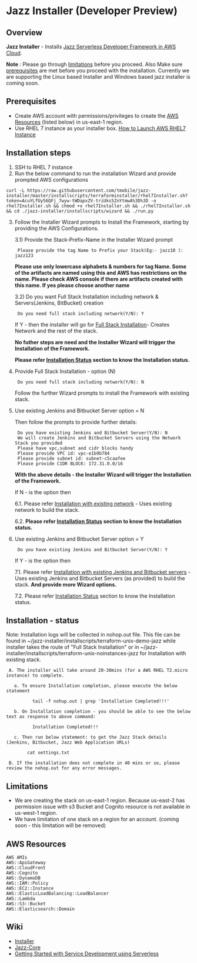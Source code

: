 # Jazz Installer (Developer Preview)
## Overview

**Jazz Installer** - Installs [Jazz Serverless Developer Framework in AWS Cloud](https://github.com/tmobile/jazz-core/wiki).

**Note** : Please go through [limitations](#limitations) before you proceed.
       Also Make sure [prerequisites](#prerequisites) are met before you proceed with the installation.
       Currently we are supporting the Linux based Installer and Windows based jazz installer is coming soon. 

## Prerequisites
* Create AWS account with permissions/privileges to create the 
  [AWS Resources](#aws-resources) (listed below) in us-east-1 region. 
* Use RHEL 7 instance as your installer box. [How to Launch AWS RHEL7 Instance](https://github.com/tmobile/jazz-installer/wiki/Launch-AWS-RHEL7-Instance-for-Installer)


## Installation steps
1) SSH to RHEL 7 instance
2) Run the below command to run the installation Wizard and provide prompted AWS configurations

```
curl -L https://raw.githubusercontent.com/tmobile/jazz-installer/master/installscripts/terraforminstaller/rhel7Installer.sh?token=AcuYLfUy56QFj_7wyw-tWDapxZV-triUks5ZnYtmwA%3D%3D -o rhel7Installer.sh && chmod +x rhel7Installer.sh && ./rhel7Installer.sh && cd ./jazz-installer/installscripts/wizard && ./run.py 
 ```

3) Follow the Installer Wizard prompts to Install the Framework, starting by providing the AWS Configurations.

   3.1) Provide the Stack-Prefix-Name in the Installer Wizard prompt

        Please provide the tag Name to Prefix your Stack(Eg:- jazz10 ): jazz123
        
     **Please use only lowercase alphabets & numbers for tag Name. Some of the artifacts are named using this and AWS has restrictions on the name. Please check AWS console if there are artifacts created with this name. If yes please choose another name**

   3.2) Do you want Full Stack Installation including network & Servers(Jenkins, BitBucket) creation

        Do you need full stack including network(Y/N): Y

      If Y - then the installer will go for [Full Stack Installation](https://github.com/tmobile/jazz-installer/wiki/Jazz-Supported-Installations#full-stack-installation)- Creates Network and the rest of the stack. 
      
      **No futher steps are need and the Installer Wizard will trigger the Installation of the Framework.**
    
      **Please refer [Installation Status](#installation---status) section to know the Installation status.**

5) Provide Full Stack Installation - option (N)

        Do you need full stack including network(Y/N): N

   Follow the further Wizard prompts to install the Framework with existing stack.

6) Use existing Jenkins and Bitbucket Server option = N

   Then follow the prompts to provide further details:

        Do you have existing Jenkins and Bitbucket Server(Y/N): N
        We will create Jenkins and Bitbucket Servers using the Network Stack you provided
        Please have vpc,subnet and cidr blocks handy
        Please provide VPC id: vpc-e1b9b784
        Please provide subnet id: subnet-c5caafee
        Please provide CIDR BLOCK: 172.31.0.0/16
      
      **With the above details - the Installer Wizard will trigger the Installation of the Framework.**
 
      If N - is the option then

      6.1.  Please refer [Installation with existing network](https://github.com/tmobile/jazz-installer/wiki/Jazz-Supported-Installations#installation-with-existing-network) - Uses existing network to build the stack.
      
      6.2.  **Please refer [Installation Status](#installation---status) section to know the Installation status.**
 
7) Use existing Jenkins and Bitbucket Server option = Y

        Do you have existing Jenkins and Bitbucket Server(Y/N): Y
 
      If Y - is the option then

      7.1.  Please refer [Installation with existing Jenkins and Bitbucket servers](https://github.com/tmobile/jazz-installer/wiki/Jazz-Supported-Installations#installation-with-existing-jenkins-and-bitbucket-servers) - Uses existing Jenkins and Bitbucket Servers (as provided) to build the stack. **And provide more Wizard options.**
      
      7.2. Please refer [Installation Status](#installation---status) section to know the Installation status.
 

## Installation - status
  
  Note: Installation logs will be collected in nohop.out file. This file can be found in  ~/jazz-installer/installscripts/terraform-unix-demo-jazz while installer takes the route of "Full Stack Installation" or in ~/jazz-installer/installscripts/terraform-unix-noinstances-jazz for Installation with existing stack.

     A. The installer will take around 20-30mins (for a AWS RHEL T2.micro instance) to complete.
     
       a. To ensure Installation completion, please execute the below statement

              tail -f nohup.out | grep 'Installation Completed!!!'

       b. On Installation completion - you should be able to see the below text as response to above command:
  
              Installation Completed!!!

       c. Then run below statement: to get the Jazz Stack details (Jenkins, Bitbucket, Jazz Web Application URLs)

            cat settings.txt
       
     B. If the installation does not complete in 40 mins or so, please review the nohop.out for any error messages.

## Limitations
* We are creating the stack on us-east-1 region. Because us-east-2 has permission issue with s3 Bucket and Cognito resource is not available in us-west-1 region.
* We have limitation of one stack on a region for an account. (coming soon - this limitation will be removed)

## AWS Resources 
    AWS AMIs
    AWS::ApiGateway
    AWS::CloudFront
    AWS::Cognito
    AWS::DynamoDB
    AWS::IAM::Policy
    AWS::EC2::Instance
    AWS::ElasticLoadBalancing::LoadBalancer
    AWS::Lambda
    AWS::S3::Bucket
    AWS::Elasticsearch::Domain

## Wiki
* [Installer](https://github.com/tmobile/jazz-installer/wiki)
* [Jazz-Core](https://github.com/tmobile/jazz-core/wiki)
* [Getting Started with Service Development using Serverless](https://github.com/tmobile/jazz-core/wiki/Getting-Started-with-Service-Development-using-Serverless)
